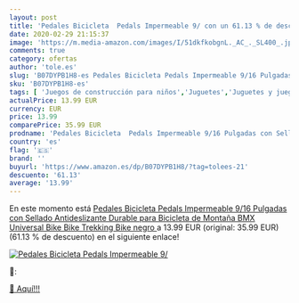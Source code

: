 ```yaml
---
layout: post
title: 'Pedales Bicicleta  Pedals Impermeable 9/ con un 61.13 % de descuento'
date: 2020-02-29 21:15:37
image: 'https://m.media-amazon.com/images/I/51dkfkobgnL._AC_._SL400_.jpg'
comments: true
category: ofertas
author: 'tole.es'
slug: 'B07DYPB1H8-es Pedales Bicicleta Pedals Impermeable 9/16 Pulgadas con...'
sku: 'B07DYPB1H8-es'
tags: [ 'Juegos de construcción para niños','Juguetes','Juguetes y juegos','bicicleta', ]
actualPrice: 13.99 EUR
currency: EUR
price: 13.99
comparePrice: 35.99 EUR
prodname: 'Pedales Bicicleta  Pedals Impermeable 9/16 Pulgadas con Sellado Antideslizante Durable para Bicicleta de Montaña BMX Universal Bike Bike Trekking Bike  negro '
country: 'es'
flag: '🇪🇸'
brand: ''
buyurl: 'https://www.amazon.es/dp/B07DYPB1H8/?tag=tolees-21'
descuento: '61.13'
average: '13.99'
---
```


En este momento está [Pedales Bicicleta  Pedals Impermeable 9/16 Pulgadas con Sellado Antideslizante Durable para Bicicleta de Montaña BMX Universal Bike Bike Trekking Bike  negro ](https://www.amazon.es/dp/B07DYPB1H8/?tag=tolees-21) a 13.99 EUR (original: 35.99 EUR) (61.13 %  de descuento) en el siguiente enlace!

[![Pedales Bicicleta  Pedals Impermeable 9/](https://m.media-amazon.com/images/I/51dkfkobgnL._AC_._SL400_.jpg)](https://www.amazon.es/dp/B07DYPB1H8/?tag=tolees-21)

🔎:


[🛒 Aquí!!!](https://www.amazon.es/dp/B07DYPB1H8/?tag=tolees-21)
